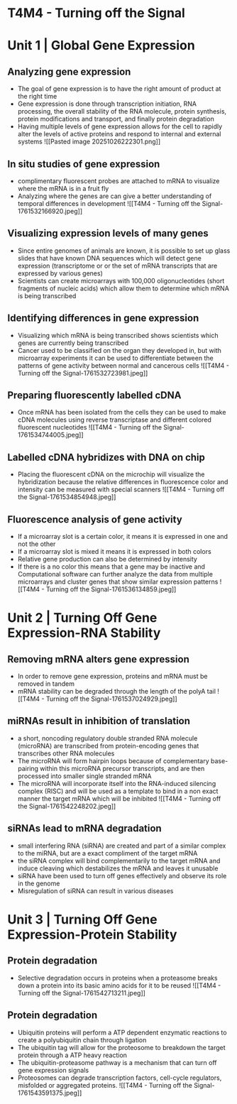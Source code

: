 # T4M4 - Turning off the Signal
# Unit 1 | Global Gene Expression
## Analyzing gene expression
- The goal of gene expression is to have the right amount of product at the right time
- Gene expression is done through transcription initiation, RNA processing, the overall stability of the RNA molecule, protein synthesis, protein modifications and transport, and finally protein degradation
- Having multiple levels of gene expression allows for the cell to rapidly alter the levels of active proteins and respond to internal and external systems
![[Pasted image 20251026222301.png]]
## In situ studies of gene expression
- complimentary fluorescent probes are attached to mRNA to visualize where the mRNA is in a fruit fly
- Analyzing where the genes are can give a better understanding of temporal differences in development
![[T4M4 - Turning off the Signal-1761532166920.jpeg]]
## Visualizing expression levels of many genes
- Since entire genomes of animals are known, it is possible to set up glass slides that have known DNA sequences which will detect gene expression (transcriptome or or the set of mRNA transcripts that are expressed by various genes)
- Scientists can create microarrays with 100,000 oligonucleotides (short fragments of nucleic acids) which allow them to determine which mRNA is being transcribed
## Identifying differences in gene expression
- Visualizing which mRNA is being transcribed shows scientists which genes are currently being transcribed
- Cancer used to be classified on the organ they developed in, but with microarray experiments it can be used to differentiate between the patterns of gene activity between normal and cancerous cells
![[T4M4 - Turning off the Signal-1761532723981.jpeg]]
## Preparing fluorescently labelled cDNA
- Once mRNA has been isolated from the cells they can be used to make cDNA molecules using reverse transcriptase and different colored fluorescent nucleotides
![[T4M4 - Turning off the Signal-1761534744005.jpeg]]
## Labelled cDNA hybridizes with DNA on chip
- Placing the fluorescent cDNA on the microchip will visualize the hybridization because the relative differences in fluorescence color and intensity can be measured with special scanners
![[T4M4 - Turning off the Signal-1761534854948.jpeg]]
## Fluorescence analysis of gene activity
- If a microarray slot is a certain color, it means it is expressed in one and not the other
- If a microarray slot is mixed it means it is expressed in both colors
- Relative gene production can also be determined by intensity
- If there is a no color this means that a gene may be inactive and Computational software can further analyze the data from multiple microarrays and cluster genes that show similar expression patterns
![[T4M4 - Turning off the Signal-1761536134859.jpeg]]
# Unit 2 | Turning Off Gene Expression-RNA Stability
## Removing mRNA alters gene expression
- In order to remove gene expression, proteins and mRNA must be removed in tandem
- mRNA stability can be degraded through the length of the polyA tail
![[T4M4 - Turning off the Signal-1761537024929.jpeg]]
## miRNAs result in inhibition of translation
- a short, noncoding regulatory double stranded RNA molecule (microRNA) are transcribed from protein-encoding genes that transcribes other RNA molecules
- The microRNA will form hairpin loops because of complementary base-pairing within this microRNA precursor transcripts, and are then processed into smaller single stranded mRNA
- The microRNA will incorporate itself into the RNA-induced silencing complex (RISC) and will be used as a template to bind in a non exact manner the target mRNA which will be inhibited
![[T4M4 - Turning off the Signal-1761542248202.jpeg]]
## siRNAs lead to mRNA degradation
- small interfering RNA (siRNA) are created and part of a similar complex to the miRNA, but are a exact compliment of the target mRNA
- the siRNA complex will bind complementarily to the target mRNA and induce cleaving which destabilizes the mRNA and leaves it unusable
- siRNA have been used to turn off genes effectively and observe its role in the genome
- Misregulation of siRNA can result in various diseases
# Unit 3 | Turning Off Gene Expression-Protein Stability
## Protein degradation
- Selective degradation occurs in proteins when a proteasome breaks down a protein into its basic amino acids for it to be reused
![[T4M4 - Turning off the Signal-1761542713211.jpeg]]
## Protein degradation
- Ubiquitin proteins will perform a ATP dependent enzymatic reactions to create a polyubiquitin chain through ligation
- The ubiquitin tag will allow for the proteosome to breakdown the target protein through a ATP heavy reaction
- The ubiquitin-proteasome pathway is a mechanism that can turn off gene expression signals
- Proteosomes can degrade transcription factors, cell-cycle regulators, misfolded or aggregated proteins.
![[T4M4 - Turning off the Signal-1761543591375.jpeg]]